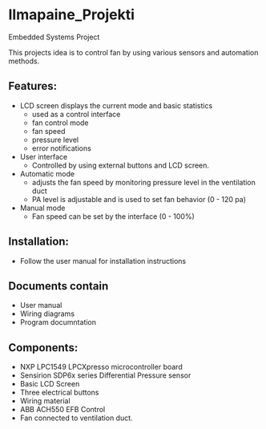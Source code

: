 # Ilmapaine_Projekti
Embedded Systems Project

This projects idea is to control fan by using various sensors and automation methods.

## Features:
- LCD screen displays the current mode and basic statistics
    - used as a control interface
    - fan control mode
    - fan speed
    - pressure level
    - error notifications
- User interface
    - Controlled by using external buttons and LCD screen.
- Automatic mode
    - adjusts the fan speed by monitoring pressure level in the ventilation duct
    - PA level is adjustable and is used to set fan behavior (0 - 120 pa)
- Manual mode
    - Fan speed can be set by the interface (0 - 100%)

## Installation:
- Follow the user manual for installation instructions

## Documents contain
- User manual
- Wiring diagrams
- Program documntation

## Components:
- NXP LPC1549 LPCXpresso microcontroller board 
- Sensirion SDP6x series Differential Pressure sensor
- Basic LCD Screen
- Three electrical buttons
- Wiring material
- ABB ACH550 EFB Control
- Fan connected to ventilation duct.
